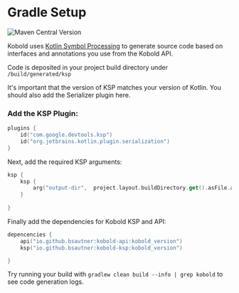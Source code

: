# Gradle Setup

![Maven Central Version](https://img.shields.io/maven-central/v/io.github.bsautner.kobold/kobold-api)

Kobold uses [Kotlin Symbol Processing](https://kotlinlang.org/docs/ksp-quickstart.html) to generate source code based on interfaces and annotations you use from the Kobold API. 

Code is deposited in your project build directory under `/build/generated/ksp`

It's important that the version of KSP matches your version of Kotlin.  You should also add the Serializer plugin here.
 
### Add the KSP Plugin:

```Kotlin
plugins {
    id("com.google.devtools.ksp") 
    id("org.jetbrains.kotlin.plugin.serialization")
}
```

Next, add the required KSP arguments: 

```Kotlin
ksp {
	ksp {
		arg("output-dir",  project.layout.buildDirectory.get().asFile.absolutePath + "/generated/ksp")
	}
	
}

```

Finally add the dependencies for Kobold KSP and API:

```Kotlin
depencencies {
	api("io.github.bsautner:kobold-api:kobold_version")
	ksp("io.github.bsautner:kobold-ksp:kobold_version")

}

```

Try running your build with `gradlew clean build --info | grep kobold` to see code generation logs.  